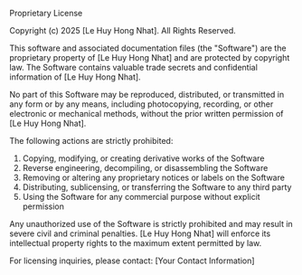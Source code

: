 Proprietary License

Copyright (c) 2025 [Le Huy Hong Nhat]. All Rights Reserved.

This software and associated documentation files (the "Software") are the
proprietary property of [Le Huy Hong Nhat] and are protected by
copyright law. The Software contains valuable trade secrets and confidential
information of [Le Huy Hong Nhat].

No part of this Software may be reproduced, distributed, or transmitted in any
form or by any means, including photocopying, recording, or other electronic or
mechanical methods, without the prior written permission of [Le Huy Hong Nhat].

The following actions are strictly prohibited:

1. Copying, modifying, or creating derivative works of the Software
2. Reverse engineering, decompiling, or disassembling the Software
3. Removing or altering any proprietary notices or labels on the Software
4. Distributing, sublicensing, or transferring the Software to any third party
5. Using the Software for any commercial purpose without explicit permission

Any unauthorized use of the Software is strictly prohibited and may result in
severe civil and criminal penalties. [Le Huy Hong Nhat] will enforce its
intellectual property rights to the maximum extent permitted by law.

For licensing inquiries, please contact: [Your Contact Information]
